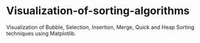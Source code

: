 # Visualization-of-sorting-algorithms
Visualization of Bubble, Selection, Insertion, Merge, Quick and Heap Sorting techniques using Matplotlib.
